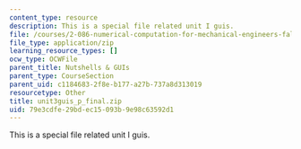 ```yaml
---
content_type: resource
description: This is a special file related unit I guis.
file: /courses/2-086-numerical-computation-for-mechanical-engineers-fall-2014/79e3cdfe29bdec15093b9e98c63592d1_unit3guis_p_final.zip
file_type: application/zip
learning_resource_types: []
ocw_type: OCWFile
parent_title: Nutshells & GUIs
parent_type: CourseSection
parent_uid: c1184683-2f8e-b177-a27b-737a8d313019
resourcetype: Other
title: unit3guis_p_final.zip
uid: 79e3cdfe-29bd-ec15-093b-9e98c63592d1
---
```

This is a special file related unit I guis.

